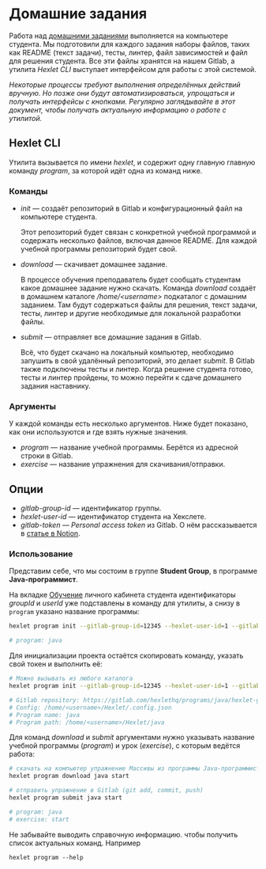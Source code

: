 # Домашние задания

Работа над [домашними заданиями](https://www.notion.so/hexlet/780f724542b14ecb883a6ebf8ea6e54e) выполняется на компьютере студента. Мы подготовили для каждого задания наборы файлов, таких как README (текст задачи), тесты, линтер, файл зависимостей и файл для решения студента. Все эти файлы хранятся на нашем Gitlab, а утилита *Hexlet CLI* выступает интерфейсом для работы с этой системой.

*Некоторые процессы требуют выполнения определённых действий вручную. Но позже они будут автоматизироваться, упрощаться и получать интерфейсы с кнопками. Регулярно заглядывайте в этот документ, чтобы получать актуальную информацию о работе с утилитой.*

## Hexlet CLI

Утилита вызывается по имени *hexlet*, и содержит одну главную главную команду *program*, за которой идёт одна из команд ниже.

### Команды

* *init* — создаёт репозиторий в Gitlab и конфигурационный файл на компьютере студента.

    Этот репозиторий будет связан с конкретной учебной программой и содержать несколько файлов, включая данное README. Для каждой учебной программы репозиторий будет свой. 

* *download* — скачивает домашнее задание.

    В процессе обучения преподаватель будет сообщать студентам какое домашнее задание нужно скачать. Команда 
  *download* создаёт в домашнем каталоге */home/&lt;username&gt;* подкаталог с домашним заданием. Там будут содержаться файлы 
  для решения, текст задачи, тесты, линтер и другие необходимые для локальной разработки файлы.

* *submit* — отправляет все домашние задания в Gitlab.

    Всё, что будет скачано на локальный компьютер, необходимо запушить в свой удалённый репозиторий, это делает 
  *submit*. В Gitlab также подключены тесты и линтер. Когда решение студента готово, тесты и линтер пройдены, то 
  можно перейти к сдаче домашнего задания наставнику.

### Аргументы

У каждой команды есть несколько аргументов. Ниже будет показано, как они используются и где взять нужные значения.

* *program* — название учебной программы. Берётся из адресной строки в Gitlab.
* *exercise* — название упражнения для скачивания/отправки.

## Опции

* *gitlab-group-id* — идентификатор группы.
* *hexlet-user-id* — идентификатор студента на Хекслете.
* *gitlab-token* — *Personal access token* из Gitlab. О нём рассказывается в [статье в Notion](https://www.notion.so/hexlet/780f724542b14ecb883a6ebf8ea6e54e).

### Использование

Представим себе, что мы состоим в группе **Student Group**, в программе **Java-программист**.

На вкладке [Обучение](https://ru.hexlet.io/my/learning) личного кабинета студента идентификаторы *groupId* и *userId* уже подставлены в команду для утилиты, а снизу в `program` указано название программы:

```sh
hexlet program init --gitlab-group-id=12345 --hexlet-user-id=1 --gitlab-token=<ваш токен GitLab>

# program: java
```

Для инициализации проекта остаётся скопировать команду, указать свой токен и выполнить её:

```sh
# Можно вызывать из любого каталога
hexlet program init --gitlab-group-id=12345 --hexlet-user-id=1 --gitlab-token=<ваш токен>

# Gitlab repository: https://gitlab.com/hexlethq/programs/java/hexlet-groups/student-group/1
# Config: /home/<username>/Hexlet/.config.json
# Program name: java
# Program path: /home/<username>/Hexlet/java
```

Для команд *download* и *submit* аргументами нужно указывать название учебной программы (*program*) и урок (*exercise*), с которым ведётся работа:

```sh
# скачать на компьютер упражнение Массивы из программы Java-программист
hexlet program download java start

# отправить упражнение в Gitlab (git add, commit, push)
hexlet program submit java start

# program: java
# exercise: start
```

Не забывайте выводить справочную информацию. чтобы получить список актуальных команд. Например
```shell
hexlet program --help
```

